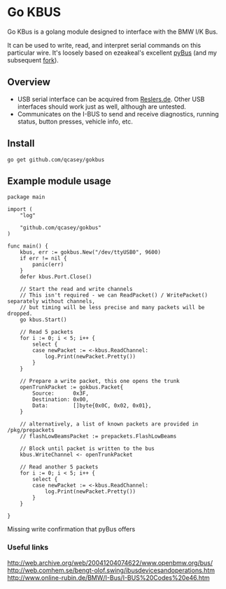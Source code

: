 # Go KBUS

Go KBus is a golang module designed to interface with the BMW I/K Bus. 

It can be used to write, read, and interpret serial commands on this particular wire. It's loosely based on ezeakeal's excellent [pyBus](https://github.com/ezeakeal/pyBus) \(and my subsequent [fork](https://github.com/qcasey/pyBus)\).

## Overview
* USB serial interface can be acquired from [Reslers.de](http://www.reslers.de/IBUS/). Other USB interfaces should work just as well, although are untested. 
* Communicates on the I-BUS to send and receive diagnostics, running status, button presses, vehicle info, etc. 

## Install

```go get github.com/qcasey/gokbus```

## Example module usage

```golang
package main

import (
	"log"

	"github.com/qcasey/gokbus"
)

func main() {
	kbus, err := gokbus.New("/dev/ttyUSB0", 9600)
	if err != nil {
		panic(err)
	}
	defer kbus.Port.Close()

	// Start the read and write channels
	// This isn't required - we can ReadPacket() / WritePacket() separately without channels,
	// but timing will be less precise and many packets will be dropped.
	go kbus.Start()

	// Read 5 packets
	for i := 0; i < 5; i++ {
		select {
		case newPacket := <-kbus.ReadChannel:
			log.Print(newPacket.Pretty())
		}
	}

	// Prepare a write packet, this one opens the trunk
	openTrunkPacket := gokbus.Packet{
		Source:      0x3F,
		Destination: 0x00,
		Data:        []byte{0x0C, 0x02, 0x01},
    }
    
    // alternatively, a list of known packets are provided in /pkg/prepackets
    // flashLowBeamsPacket := prepackets.FlashLowBeams

	// Block until packet is written to the bus
	kbus.WriteChannel <- openTrunkPacket

	// Read another 5 packets
	for i := 0; i < 5; i++ {
		select {
		case newPacket := <-kbus.ReadChannel:
			log.Print(newPacket.Pretty())
		}
	}

}
```

Missing write confirmation that pyBus offers

### Useful links
http://web.archive.org/web/20041204074622/www.openbmw.org/bus/  
http://web.comhem.se/bengt-olof.swing/ibusdevicesandoperations.htm   
http://www.online-rubin.de/BMW/I-Bus/I-BUS%20Codes%20e46.htm 